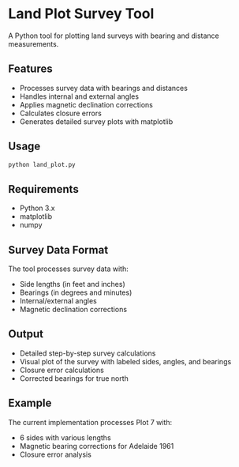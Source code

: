 # Land Plot Survey Tool

A Python tool for plotting land surveys with bearing and distance measurements.

## Features

- Processes survey data with bearings and distances
- Handles internal and external angles
- Applies magnetic declination corrections
- Calculates closure errors
- Generates detailed survey plots with matplotlib

## Usage

```bash
python land_plot.py
```

## Requirements

- Python 3.x
- matplotlib
- numpy

## Survey Data Format

The tool processes survey data with:
- Side lengths (in feet and inches)
- Bearings (in degrees and minutes)
- Internal/external angles
- Magnetic declination corrections

## Output

- Detailed step-by-step survey calculations
- Visual plot of the survey with labeled sides, angles, and bearings
- Closure error calculations
- Corrected bearings for true north

## Example

The current implementation processes Plot 7 with:
- 6 sides with various lengths
- Magnetic bearing corrections for Adelaide 1961
- Closure error analysis 